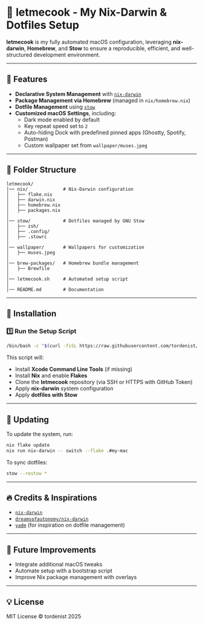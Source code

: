 # 🍳 letmecook - My Nix-Darwin & Dotfiles Setup

**letmecook** is my fully automated macOS configuration, leveraging **nix-darwin**, **Homebrew**, and **Stow** to ensure a reproducible, efficient, and well-structured development environment.

---

## 🚀 Features
- **Declarative System Management** with [`nix-darwin`](https://github.com/LnL7/nix-darwin)
- **Package Management via Homebrew** (managed in `nix/homebrew.nix`)
- **Dotfile Management** using [`stow`](https://www.gnu.org/software/stow/)
- **Customized macOS Settings**, including:
  - Dark mode enabled by default
  - Key repeat speed set to `2`
  - Auto-hiding Dock with predefined pinned apps (Ghostty, Spotify, Postman)
  - Custom wallpaper set from `wallpaper/muses.jpeg`

---

## 📂 Folder Structure
```
letmecook/
│── nix/             # Nix-Darwin configuration
│   ├── flake.nix
│   ├── darwin.nix
│   ├── homebrew.nix
│   ├── packages.nix
│
│── stow/            # Dotfiles managed by GNU Stow
│   ├── zsh/
│   ├── .config/
│   ├── .stowrc
│
│── wallpaper/       # Wallpapers for customization
│   ├── muses.jpeg
│
│── brew-packages/   # Homebrew bundle management
│   ├── Brewfile
│
│── letmecook.sh     # Automated setup script
│
│── README.md        # Documentation
```

---

## 🔧 Installation

### **1️⃣ Run the Setup Script**
```sh
/bin/bash -c "$(curl -fsSL https://raw.githubusercontent.com/tordenist/letmecook/main/letmecook.sh)"
```

This script will:
- Install **Xcode Command Line Tools** (if missing)
- Install **Nix** and enable **Flakes**
- Clone the **letmecook** repository (via SSH or HTTPS with GitHub Token)
- Apply **nix-darwin** system configuration
- Apply **dotfiles with Stow**

---

## 📌 Updating

To update the system, run:
```sh
nix flake update
nix run nix-darwin -- switch --flake .#my-mac
```

To sync dotfiles:
```sh
stow --restow *
```

---

## 🔥 Credits & Inspirations
- [`nix-darwin`](https://github.com/LnL7/nix-darwin)
- [`dreamsofautonomy/nix-darwin`](https://github.com/dreamsofautonomy/nix-darwin)
- [`yadm`](https://github.com/TheLocehiliosan/yadm) (for inspiration on dotfile management)

---

## 🎯 Future Improvements
- Integrate additional macOS tweaks
- Automate setup with a bootstrap script
- Improve Nix package management with overlays

---

## 💡 License
MIT License © tordenist 2025
